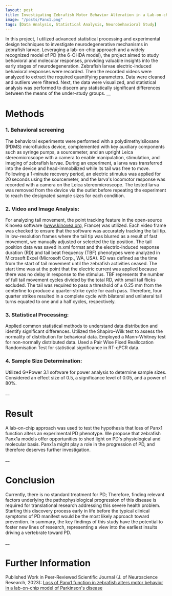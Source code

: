 ```yaml
---
layout: post
title: Investigating Zebrafish Motor Behavior Alteration in a Lab-on-chip Model of Parkinson's Disease
image: "/posts/Panx1.png"
tags: [Data Analysis, Statistical Analysis, Neurobehavioral Study]
---
```


In this project, I utilized advanced statistical processing and experimental design techniques to investigate neurodegenerative mechanisms in zebrafish larvae. Leveraging a lab-on-chip approach and a widely recognized model of PD (the 6-OHDA model), the project aimed to study behavioral and molecular responses, providing valuable insights into the early stages of neurodegeneration. 
Zebrafish larvae electric-induced behavioral responses were recorded. Then the recorded videos were analyzed to extract the required quantifying parameters. Data were cleaned and outliers were filtered. Next, the data were visualized, and statistical analysis was performed to discern any statistically significant differences between the means of the under-study groups.
__

# Methods  <a name="data-overview"></a>

### 1. Behavioral screening  

The behavioral experiments were performed with a polydimethylsiloxane (PDMS) microfluidics device, complemented with key auxiliary components such as syringe pumps, a sourcemeter, and an upright Leica stereomicroscope with a camera to enable manipulation, stimulation, and imaging of zebrafish larvae.
During an experiment, a larva was transferred into the device and head-immobilized while its tail was free to move. Following a 1-minute recovery period, an electric stimulus was applied for 20 seconds using the sourcemeter, and the larva's locomotor response was recorded with a camera on the Leica stereomicroscope. The tested larva was removed from the device via the outlet before repeating the experiment to reach the designated sample sizes for each condition.

### 2. Video and Image Analysis: 

For analyzing tail movement, the point tracking feature in the open-source Kinovea software (www.kinovea.org, France) was utilized. Each video frame was checked to ensure that the software was accurately tracking the tail tip. 
In low-resolution frames where the tail tip was blurred as a result of fast movement, we manually adjusted or selected the tip position. The tail position data was saved in.xml format and the electric-induced response duration (RD) and tail beat frequency (TBF) phenotypes were analyzed in Microsoft Excel (Microsoft Corp., WA, USA). 
RD was defined as the time from the start of tail movement until the zebrafish activities ceased. The start time was at the point that the electric current was applied because there was no delay in response to the stimulus. 
TBF represents the number of full tail movement cycles divided by the total RD, with small tail flicks excluded. The tail was required to pass a threshold of ± 0.25 mm from the centerline to produce a quarter-strike cycle for each pass. Therefore, four quarter strikes resulted in a complete cycle with bilateral and unilateral tail turns equated to one and a half cycles, respectively.

### 3. Statistical Processing:
   
Applied common statistical methods to understand data distribution and identify significant differences.
Utilized the Shapiro–Wilk test to assess the normality of distribution for behavioral data.
Employed a Mann–Whitney test for non-normally distributed data.
Used a Pair Wise Fixed Reallocation Randomisation Test for statistical significance in RT-qPCR data.

### 4. Sample Size Determination:

Utilized G*Power 3.1 software for power analysis to determine sample sizes.
Considered an effect size of 0.5, a significance level of 0.05, and a power of 80%.

__

# Result  <a name="data-overview"></a>

A lab-on-chip approach was used to test the hypothesis that loss of Panx1 function alters an experimental PD phenotype. 
We propose that zebrafish Panx1a models offer opportunities to shed light on PD's physiological and molecular basis. Panx1a might play a role in the progression of PD, and therefore deserves further investigation.

__

# Conclusion  <a name="data-overview"></a>

Currently, there is no standard treatment for PD; Therefore, finding relevant factors underlying the pathophysiological progression of this disease is required for translational research addressing this severe health problem. Starting this discovery process early in life before the typical clinical symptoms of PD manifest would be the most likely approach toward prevention. 
In summary, the key findings of this study have the potential to foster new lines of research, representing a view into the earliest insults driving a vertebrate toward PD.

__

# Further Information  <a name="data-overview"></a>

Published Work in Peer-Reviewed Scientific Journal (J. of Neuroscience Research, 2023): [Loss of Panx1 function in zebrafish alters motor behavior in a lab-on-chip model of Parkinson's disease](https://onlinelibrary.wiley.com/doi/full/10.1002/jnr.25241)
